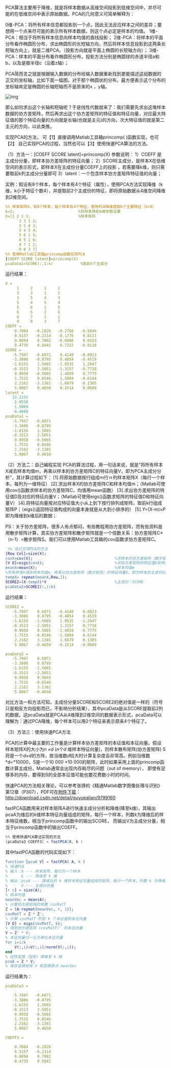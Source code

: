 PCA算法主要用于降维，就是将样本数据从高维空间投影到低维空间中，并尽可能的在低维空间中表示原始数据。PCA的几何意义可简单解释为：

   0维-PCA：将所有样本信息都投影到一个点，因此无法反应样本之间的差异；要想用一个点来尽可能的表示所有样本数据，则这个点必定是样本的均值。
   1维-PCA：相当于将所有样本信息向样本均值的直线投影；
   2维-PCA：将样本的平面分布看作椭圆形分布，求出椭圆形的长短轴方向，然后将样本信息投影到这两条长短轴方向上，就是二维PCA。（投影方向就是平面上椭圆的长短轴方向）；
   3维-PCA：样本的平面分布看作椭圆形分布，投影方法分别是椭圆球的赤道半径a和b，以及是极半径c（沿着z轴）；

   PCA简而言之就是根据输入数据的分布给输入数据重新找到更能描述这组数据的正交的坐标轴，比如下面一幅图，对于那个椭圆状的分布，最方便表示这个分布的坐标轴肯定是椭圆的长轴短轴而不是原来的x ，y轴。

![img](../images/img/20170330150946777)

   那么如何求出这个长轴和短轴呢？于是线性代数就来了：我们需要先求出这堆样本数据的协方差矩阵，然后再求出这个协方差矩阵的特征值和特征向量，对应最大特征值的那个特征向量的方向就是长轴(也就是主元)的方向，次大特征值的就是第二主元的方向，以此类推。

实现PCA的方法， 可【1】直接调用Matlab工具箱princomp( )函数实现，也可【2】 自己实现PCA的过程，当然也可以【3】使用快速PCA算法的方法。

（1）方法一：[COEFF SCORE latent]=princomp(X)
  参数说明：
  1）COEFF 是主成分分量，即样本协方差矩阵的特征向量；
  2）SCORE主成分，是样本X在低维空间的表示形式，即样本X在主成份分量COEFF上的投影 ，若需要降k维，则只需要取前k列主成分分量即可
  3）latent：一个包含样本协方差矩阵特征值的向量；

   实例：假设有8个样本，每个样本有4个特征（属性），使用PCA方法实现降维（k维，k小于特征个数4），并提取前2个主成份的特征，即将原始数据从4维空间降维到2维空间。

```yaml
%% 样本矩阵X，有8个样本，每个样本有4个特征，使用PCA降维提取k个主要特征（k<4）
k=2;                            %将样本降到k维参数设置
X=[1 2 1 1;                     %样本矩阵
      3 3 1 2; 
      3 5 4 3; 
      5 4 5 4;
      5 6 1 5; 
      6 5 2 6;
      8 7 1 2;
      9 8 3 7]
%% 使用Matlab工具箱princomp函数实现PCA
[COEFF SCORE latent]=princomp(X)
pcaData1=SCORE(:,1:k)            %取前k个主成分
```

运行结果：

```yaml
X =
     1     2     1     1
     3     3     1     2
     3     5     4     3
     5     4     5     4
     5     6     1     5
     6     5     2     6
     8     7     1     2
     9     8     3     7
COEFF =
    0.7084   -0.2826   -0.2766   -0.5846
    0.5157   -0.2114   -0.1776    0.8111
    0.0894    0.7882   -0.6086    0.0153
    0.4735    0.5041    0.7222   -0.0116
SCORE =
   -5.7947   -0.6071    0.4140   -0.0823
   -3.3886   -0.8795    0.4054   -0.4519
   -1.6155    1.5665   -1.0535    1.2047
   -0.1513    2.5051   -1.3157   -0.7718
    0.9958   -0.5665    1.4859    0.7775
    1.7515    0.6546    1.5004   -0.6144
    2.2162   -3.1381   -1.6879   -0.1305
    5.9867    0.4650    0.2514    0.0689
latent =
   13.2151
    2.9550
    1.5069
    0.4660
pcaData1 =
   -5.7947   -0.6071
   -3.3886   -0.8795
   -1.6155    1.5665
   -0.1513    2.5051
    0.9958   -0.5665
    1.7515    0.6546
    2.2162   -3.1381
    5.9867    0.4650
```

（2）方法二：自己编程实现
  PCA的算法过程，用一句话来说，就是“将所有样本X减去样本均值m，再乘以样本的协方差矩阵C的特征向量V，即为PCA主成分分析”，其计算过程如下：
  [1].将原始数据按行组成ｍ行ｎ列样本矩阵X（每行一个样本，每列为一维特征）
  [2].求出样本X的协方差矩阵C和样本均值m；（Matlab可使用cov()函数求样本的协方差矩阵C，均值用mean函数）
  [3].求出协方差矩阵的特征值D及对应的特征向量V；（Matlab可使用eigs()函数求矩阵的特征值D和特征向量V）
  [4].将特征向量按对应特征值大小从上到下按行排列成矩阵，取前k行组成矩阵P；（eigs()返回特征值构成的向量本身就是从大到小排序的）
  [5].Y=(X-m)×P即为降维到k维后的数据；

  PS：关于协方差矩阵，很多人有点郁闷，有些教程用协方差矩阵，而有些资料是用散步矩阵计算，其实协方差矩阵和散步矩阵就是一个倍数关系：协方差矩阵C×（n-1）=散步矩阵S。我们可以使用Matlab工具箱的cov函数求协方差矩阵C。

```erlang
 %% 自己实现PCA的方法
[Row Col]=size(X);
covX=cov(X);                                    %求样本的协方差矩阵（散步矩阵除以(n-1)即为协方差矩阵）
[V D]=eigs(covX);                               %求协方差矩阵的特征值D和特征向量V
meanX=mean(X);                                  %样本均值m
%所有样本X减去样本均值m，再乘以协方差矩阵（散步矩阵）的特征向量V，即为样本的主成份SCORE
tempX= repmat(meanX,Row,1);
SCORE2=(X-tempX)*V                              %主成份：SCORE
pcaData2=SCORE2(:,1:k)
```

运行结果：

```yaml
SCORE2 =
   -5.7947    0.6071   -0.4140    0.0823
   -3.3886    0.8795   -0.4054    0.4519
   -1.6155   -1.5665    1.0535   -1.2047
   -0.1513   -2.5051    1.3157    0.7718
    0.9958    0.5665   -1.4859   -0.7775
    1.7515   -0.6546   -1.5004    0.6144
    2.2162    3.1381    1.6879    0.1305
    5.9867   -0.4650   -0.2514   -0.0689

pcaData2 =
   -5.7947    0.6071
   -3.3886    0.8795
   -1.6155   -1.5665
   -0.1513   -2.5051
    0.9958    0.5665
    1.7515   -0.6546
    2.2162    3.1381
    5.9867   -0.4650
```

   对比方法一和方法可知，主成份分量SCORE和SCORE2的绝对值是一样的（符号只是相反方向投影而已，不影响分析结果），其中pcaData是从SCORE提取前2列的数据，这pcaData就是PCA从4维降到2维空间的数据表示形式，pcaData可以理解为：通过PCA降维，每个样本可以用2个特征来表示原来4个特征了。

（3）方法三：使用快速PCA方法

   PCA的计算中最主要的工作量是计算样本协方差矩阵的本征值和本征向量。假设样本矩阵X的大小为*n ×d* (*n*个*d* 维样本特征向量)，则样本散布矩阵(协方差矩阵) S 将是一个*d×d*的方阵，故当维数*d*较大时计算复杂度会非常高。例如当维数*d=*10000，S是一个10 000 ×10 000的矩阵，此时如果采用上面的princomp函数计算主成份，Matlab通常会出现内存耗尽的问题（out of memory）， 即使有足够多的内存，要得到S的全部本征值可能也要花费数小时的时间。

  快速PCA的方法相关理论，可以参考张铮的《精通Matlab数字图像处理与识别》第12章（P307），PDF可在[附件下载](http://download.csdn.net/detail/guyuealian/9799160)：http://download.csdn.net/detail/guyuealian/9799160

  fastPCA函数用来对样本矩阵A进行快速主成分分析和降维(降至k维)，其输出pcaA为维后的*k*维样本特征向量组成的矩阵，每行一个样本，列数*k*为降维后的样本特征维数，相当于princomp函数中的输出SCORE， 而输出V为主成分分量，相当于princomp函数中的输出COEFF。

 

```csharp
%% 使用快速PCA算法实现的方法
[pcaData3 COEFF3] = fastPCA(X, k )
```

  其中fastPCA函数的代码实现如下：

 

```erlang
function [pcaA V] = fastPCA( A, k )
% 快速PCA
% 输入：A --- 样本矩阵，每行为一个样本
%      k --- 降维至 k 维
% 输出：pcaA --- 降维后的 k 维样本特征向量组成的矩阵，每行一个样本，列数 k 为降维后的样本特征维数
%      V --- 主成分向量
[r c] = size(A);
% 样本均值
meanVec = mean(A);
% 计算协方差矩阵的转置 covMatT
Z = (A-repmat(meanVec, r, 1));
covMatT = Z * Z';
% 计算 covMatT 的前 k 个本征值和本征向量
[V D] = eigs(covMatT, k);
% 得到协方差矩阵 (covMatT)' 的本征向量
V = Z' * V;
% 本征向量归一化为单位本征向量
for i=1:k
    V(:,i)=V(:,i)/norm(V(:,i));
end
% 线性变换（投影）降维至 k 维
pcaA = Z * V;
% 保存变换矩阵 V 和变换原点 meanVec
```


运行结果为：

```yaml
pcaData3 =

   -5.7947   -0.6071
   -3.3886   -0.8795
   -1.6155    1.5665
   -0.1513    2.5051
    0.9958   -0.5665
    1.7515    0.6546
    2.2162   -3.1381
    5.9867    0.4650

COEFF3 =

    0.7084   -0.2826
    0.5157   -0.2114
    0.0894    0.7882
    0.4735    0.5041
```

 